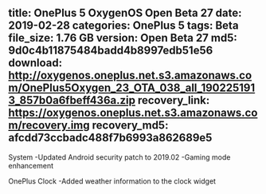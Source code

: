 title: OnePlus 5 OxygenOS Open Beta 27
date: 2019-02-28
categories: OnePlus 5
tags: Beta
file_size: 1.76 GB
version: Open Beta 27
md5: 9d0c4b11875484badd4b8997edb51e56
download: http://oxygenos.oneplus.net.s3.amazonaws.com/OnePlus5Oxygen_23_OTA_038_all_1902251913_857b0a6fbeff436a.zip
recovery_link: https://oxygenos.oneplus.net.s3.amazonaws.com/recovery.img
recovery_md5: afcdd73ccbadc488f7b6993a862689e5
---
System
-Updated Android security patch to 2019.02
-Gaming mode enhancement

OnePlus Clock
-Added weather information to the clock widget
